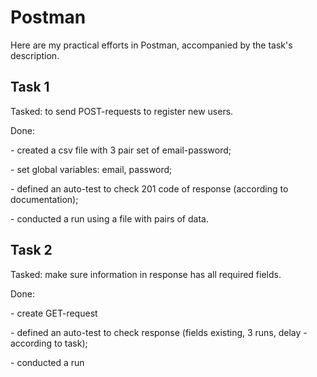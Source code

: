 # Postman

Here are my practical efforts in Postman, accompanied by the task's description.


## Task 1
Tasked: to send POST-requests to register new users.
<p> Done: </p>
<p> - created a csv file with 3 pair set of email-password; </p>
<p> - set global variables: email, password; </p>
<p> - defined an auto-test to check 201 code of response (according to documentation); </p>
<p> - conducted a run using a file with pairs of data. </p>

## Task 2
Tasked: make sure information in response has all required fields.
<p> Done: </p>
<p> - create GET-request </p>
<p> - defined an auto-test to check response (fields existing, 3 runs, delay - according to task); </p>
<p> - conducted a run </p>
